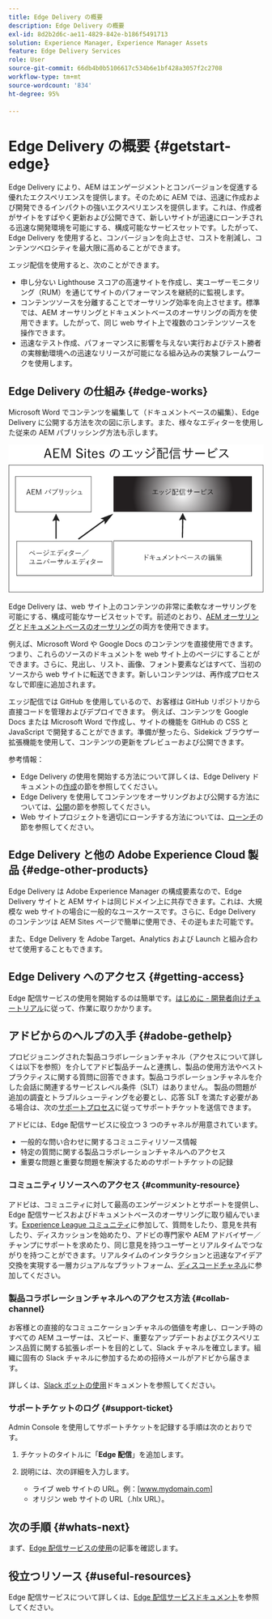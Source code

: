 ```yaml
---
title: Edge Delivery の概要
description: Edge Delivery の概要
exl-id: 8d2b2d6c-ae11-4829-842e-b186f5491713
solution: Experience Manager, Experience Manager Assets
feature: Edge Delivery Services
role: User
source-git-commit: 66db4b0b5106617c534b6e1bf428a3057f2c2708
workflow-type: tm+mt
source-wordcount: '834'
ht-degree: 95%

---
```


# Edge Delivery の概要 {#getstart-edge}

Edge Delivery により、AEM はエンゲージメントとコンバージョンを促進する優れたエクスペリエンスを提供します。そのために AEM では、迅速に作成および開発できるインパクトの強いエクスペリエンスを提供します。これは、作成者がサイトをすばやく更新および公開できて、新しいサイトが迅速にローンチされる迅速な開発環境を可能にする、構成可能なサービスセットです。したがって、Edge Delivery を使用すると、コンバージョンを向上させ、コストを削減し、コンテンツベロシティを最大限に高めることができます。

エッジ配信を使用すると、次のことができます。

* 申し分ない Lighthouse スコアの高速サイトを作成し、実ユーザーモニタリング（RUM）を通じてサイトのパフォーマンスを継続的に監視します。
* コンテンツソースを分離することでオーサリング効率を向上させます。標準では、AEM オーサリングとドキュメントベースのオーサリングの両方を使用できます。したがって、同じ web サイト上で複数のコンテンツソースを操作できます。
* 迅速なテスト作成、パフォーマンスに影響を与えない実行およびテスト勝者の実稼動環境への迅速なリリースが可能になる組み込みの実験フレームワークを使用します。

## Edge Delivery の仕組み {#edge-works}

Microsoft Word でコンテンツを編集して（ドキュメントベースの編集）、Edge Delivery に公開する方法を次の図に示します。また、様々なエディターを使用した従来の AEM パブリッシング方法も示します。

![Edge Delivery のアーキテクチャ](assets/edgedelivery.png)

Edge Delivery は、web サイト上のコンテンツの非常に柔軟なオーサリングを可能にする、構成可能なサービスセットです。前述のとおり、[AEM オーサリング](/help/sites-authoring/author.md)と[ドキュメントベースのオーサリング](https://www.hlx.live/docs/authoring)の両方を使用できます。

例えば、Microsoft Word や Google Docs のコンテンツを直接使用できます。つまり、これらのソースのドキュメントを web サイト上のページにすることができます。さらに、見出し、リスト、画像、フォント要素などはすべて、当初のソースから web サイトに転送できます。新しいコンテンツは、再作成プロセスなしで即座に追加されます。

エッジ配信では GitHub を使用しているので、お客様は GitHub リポジトリから直接コードを管理およびデプロイできます。 例えば、コンテンツを Google Docs または Microsoft Word で作成し、サイトの機能を GitHub の CSS と JavaScript で開発することができます。準備が整ったら、Sidekick ブラウザー拡張機能を使用して、コンテンツの更新をプレビューおよび公開できます。

参考情報：

* Edge Delivery の使用を開始する方法について詳しくは、Edge Delivery ドキュメントの[作成](https://www.hlx.live/docs/#build)の節を参照してください。
* Edge Delivery を使用してコンテンツをオーサリングおよび公開する方法については、[公開](https://www.hlx.live/docs/authoring)の節を参照してください。
* Web サイトプロジェクトを適切にローンチする方法については、[ローンチ](https://www.hlx.live/docs/#launch)の節を参照してください。

## Edge Delivery と他の Adobe Experience Cloud 製品 {#edge-other-products}

Edge Delivery は Adobe Experience Manager の構成要素なので、Edge Delivery サイトと AEM サイトは同じドメイン上に共存できます。これは、大規模な web サイトの場合に一般的なユースケースです。さらに、Edge Delivery のコンテンツは AEM Sites ページで簡単に使用でき、その逆もまた可能です。

また、Edge Delivery を Adobe Target、Analytics および Launch と組み合わせて使用することもできます。

## Edge Delivery へのアクセス {#getting-access}

Edge 配信サービスの使用を開始するのは簡単です。[はじめに - 開発者向けチュートリアル](https://www.hlx.live/developer/tutorial)に従って、作業に取りかかります。

## アドビからのヘルプの入手 {#adobe-gethelp}

プロビジョニングされた製品コラボレーションチャネル（アクセスについて詳しくは以下を参照）を介してアドビ製品チームと連携し、製品の使用方法やベストプラクティスに関する質問に回答できます。製品コラボレーションチャネルを介した会話に関連するサービスレベル条件（SLT）はありません。 製品の問題が追加の調査とトラブルシューティングを必要とし、応答 SLT を満たす必要がある場合は、次の[サポートプロセス](https://experienceleague.adobe.com/?lang=ja&amp;support-tab=home#support)に従ってサポートチケットを送信できます。

アドビには、Edge 配信サービスに役立つ 3 つのチャネルが用意されています。

* 一般的な問い合わせに関するコミュニティリソース情報
* 特定の質問に関する製品コラボレーションチャネルへのアクセス
* 重要な問題と重要な問題を解決するためのサポートチケットの記録

### コミュニティリソースへのアクセス {#community-resource}

アドビは、コミュニティに対して最高のエンゲージメントとサポートを提供し、Edge 配信サービスおよびドキュメントベースのオーサリングに取り組んでいます。[Experience League コミュニティ](https://adobe.ly/3Q6kTKl)に参加して、質問をしたり、意見を共有したり、ディスカッションを始めたり、アドビの専門家や AEM アドバイザー／チャンプにサポートを求めたり、同じ意見を持つユーザーとリアルタイムでつながりを持つことができます。リアルタイムのインタラクションと迅速なアイデア交換を実現する一層カジュアルなプラットフォーム、[ディスコードチャネル](https://discord.gg/aem-live)に参加してください。

### 製品コラボレーションチャネルへのアクセス方法 {#collab-channel}

お客様との直接的なコミュニケーションチャネルの価値を考慮し、ローンチ時のすべての AEM ユーザーは、スピード、重要なアップデートおよびエクスペリエンス品質に関する拡張レポートを目的として、Slack チャネルを確立します。組織に固有の Slack チャネルに参加するための招待メールがアドビから届きます。

詳しくは、[Slack ボットの使用](https://www.hlx.live/docs/slack)ドキュメントを参照してください。

### サポートチケットのログ {#support-ticket}

Admin Console を使用してサポートチケットを記録する手順は次のとおりです。

1. チケットのタイトルに「**Edge 配信**」を追加します。
2. 説明には、次の詳細を入力します。

   * ライブ web サイトの URL。例：[www.mydomain.com]
   * オリジン web サイトの URL（.hlx URL）。

## 次の手順 {#whats-next}

まず、[Edge 配信サービスの使用](/help/edge/using.md)の記事を確認します。

## 役立つリソース {#useful-resources}

Edge 配信サービスについて詳しくは、[Edge 配信サービスドキュメント](https://www.hlx.live/docs/)を参照してください。
